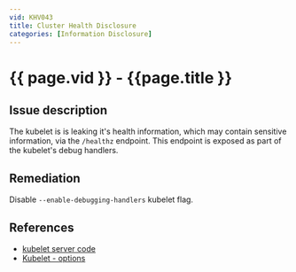 ```yaml
---
vid: KHV043
title: Cluster Health Disclosure
categories: [Information Disclosure]
---
```


# {{ page.vid }} - {{page.title }}

## Issue description

The kubelet is is leaking it's health information, which may contain sensitive information, via the `/healthz` endpoint. This endpoint is exposed as part of the kubelet's debug handlers.

## Remediation

Disable `--enable-debugging-handlers` kubelet flag.

## References

- [kubelet server code](https://github.com/kubernetes/kubernetes/blob/4a6935b31fcc4d1498c977d90387e02b6b93288f/pkg/kubelet/server/server.go)
- [Kubelet - options](https://kubernetes.io/docs/reference/command-line-tools-reference/kubelet/#options)